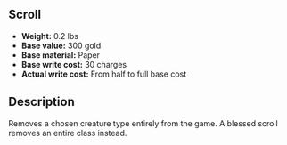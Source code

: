 ## Scroll
- **Weight:** 0.2 lbs
- **Base value:** 300 gold
- **Base material:** Paper
- **Base write cost:** 30 charges
- **Actual write cost:** From half to full base cost
## Description
Removes a chosen creature type entirely from the game.
A blessed scroll removes an entire class instead.
